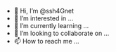 - 👋 Hi, I’m @ssh4Gnet
- 👀 I’m interested in ...
- 🌱 I’m currently learning ...
- 💞️ I’m looking to collaborate on ...
- 📫 How to reach me ...

<!---
ssh4Gnet/ssh4Gnet is a ✨ special ✨ repository because its `README.md` (this file) appears on your GitHub profile.
You can click the Preview link to take a look at your changes.
--->
